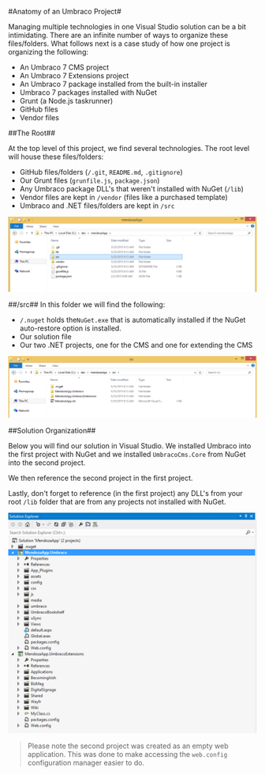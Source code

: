 #Anatomy of an Umbraco Project#

Managing multiple technologies in one Visual Studio solution can be a bit intimidating. There are an infinite number of ways to organize these files/folders. What follows next is a case study of how one project is organizing the following:

* An Umbraco 7 CMS project
* An Umbraco 7 Extensions project
* An Umbraco 7 package installed from the built-in installer
* Umbraco 7 packages installed with NuGet
* Grunt (a Node.js taskrunner)
* GitHub files
* Vendor files

##The Root##

At the top level of this project, we find several technologies.  The root level will house these files/folders:

* GitHub files/folders (`/.git`, `README.md`, `.gitignore`)
* Our Grunt files (`grunfile.js`, `package.json`)
* Any Umbraco package DLL's that weren't installed with NuGet (`/lib`)
* Vendor files are kept in  `/vendor` (files like a purchased template)
* Umbraco and .NET files/folders are kept in `/src`

![root.png](assets/root.png)

##/src##
In this folder we will find the following:

* `/.nuget` holds the`NuGet.exe` that is automatically installed if the NuGet auto-restore option is installed.
* Our solution file
* Our two .NET projects, one for the CMS and one for extending the CMS

![src.png](assets/src.png)

##Solution Organization##

Below you will find our solution in Visual Studio.  We installed Umbraco into the first project with NuGet and we installed `UmbracoCms.Core` from NuGet into the second project.

We then reference the second project in the first project.

Lastly, don't forget to reference (in the first project) any DLL's from your root `/lib` folder that are from any projects not installed with NuGet.

![solution-explorer.png](assets/solution-explorer.png)

>Please note the second project was created as an empty web application.  This was done to make accessing the `web.config` configuration manager easier to do.